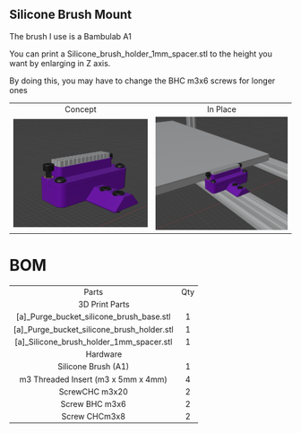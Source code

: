 ## Silicone Brush Mount

The brush I use is a Bambulab A1

You can print a Silicone_brush_holder_1mm_spacer.stl to the height you want by enlarging in Z axis.

By doing this, you may have to change the BHC m3x6 screws for longer ones

<table align=center>
  <tr>
    <td align=center>Concept</td>
    <td align=center>In Place</td>
  </tr>
  <tr>
    <td align=center><img src="https://github.com/GP3DS/Voron-Mods/blob/main/Silicone_brush_holder/Images/Concept_screenshot.png" alt="1" width=300px></td>
    <td align=center><img src="https://github.com/GP3DS/Voron-Mods/blob/main/Silicone_brush_holder/Images/Concept_in_place.png" alt="1" width=300px></td>
  </tr>
</table> 


# BOM

<table>
  <tr>
    <td align=center>Parts</td>
    <td align=center>Qty</td>
  </tr>
  <tr>
    <td colspan=2 align=center> 3D Print Parts</td>
  </tr>
  <tr>
    <td align=center>[a]_Purge_bucket_silicone_brush_base.stl</td>
    <td align=center>1</td>
  </tr>
  <tr>
    <td align=center>[a]_Purge_bucket_silicone_brush_holder.stl</td>
    <td align=center>1</td>
  </tr>
  <tr>
    <td align=center>[a]_Silicone_brush_holder_1mm_spacer.stl</td>
    <td align=center>1</td>
  </tr>
  <tr>
    <td colspan=2 align=center> Hardware</td>
  </tr>
  <tr>
    <td align=center>Silicone Brush (A1)</td>
    <td align=center>1</td>
  </tr>
  <tr>
    <td align=center>m3 Threaded Insert (m3 x 5mm x 4mm)</td>
    <td align=center>4</td>
  </tr>
  <tr>
    <td align=center>ScrewCHC m3x20</td>
    <td align=center>2</td>
  </tr>
  <tr>
    <td align=center>Screw BHC m3x6</td>
    <td align=center>2</td>
  </tr>
  <tr>
    <td align=center>Screw CHCm3x8</td>
    <td align=center>2</td>
  </tr>
  <tr>
</table>
